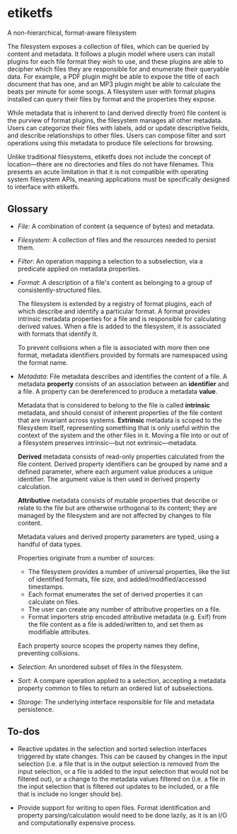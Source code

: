 # etiketfs
A non-hierarchical, format-aware filesystem

The filesystem exposes a collection of files, which can be queried by content
and metadata. It follows a plugin model where users can install plugins for each
file format they wish to use, and these plugins are able to decipher which files
they are responsible for and enumerate their queryable data. For example, a PDF
plugin might be able to expose the title of each document that has one, and an
MP3 plugin might be able to calculate the beats per minute for some songs. A
filesystem user with format plugins installed can query their files by format
and the properties they expose.

While metadata that is inherent to (and derived directly from) file content is
the purview of format plugins, the filesystem manages all other metadata. Users
can categorize their files with labels, add or update descriptive fields, and
describe relationships to other files. Users can compose filter and sort
operations using this metadata to produce file selections for browsing.

Unlike traditional filesystems, etiketfs does not include the concept of
location—there are no directories and files do not have filenames. This presents
an acute limitation in that it is not compatible with operating system
filesystem APIs, meaning applications must be specifically designed to interface
with etiketfs.

## Glossary

* *File*: A combination of content (a sequence of bytes) and metadata.

* *Filesystem*: A collection of files and the resources needed to persist them.

* *Filter*: An operation mapping a selection to a subselection, via a predicate
  applied on metadata properties.

* *Format*: A description of a file's content as belonging to a group of
  consistently-structured files.

  The filesystem is extended by a registry of format plugins, each of which
  describe and identify a particular format. A format provides intrinsic
  metadata properties for a file and is responsible for calculating derived
  values. When a file is added to the filesystem, it is associated with formats
  that identify it.

  To prevent collisions when a file is associated with more then one format,
  metadata identifiers provided by formats are namespaced using the format name.

* *Metadata*: File metadata describes and identifies the content of a file. A
  metadata **property** consists of an association between an **identifier** and
  a file. A property can be dereferenced to produce a metadata **value**.

  Metadata that is considered to belong to the file is called **intrinsic**
  metadata, and should consist of inherent properties of the file content that
  are invariant across systems. **Extrinsic** metadata is scoped to the
  filesystem itself, representing something that is only useful within the
  context of the system and the other files in it. Moving a file into or out of
  a filesystem preserves intrinsic—but not extrinsic—metadata.

  **Derived** metadata consists of read-only properties calculated from the file
  content. Derived property identifiers can be grouped by name and a defined
  parameter, where each argument value produces a unique identifier. The
  argument value is then used in derived property calculation.

  **Attributive** metadata consists of mutable properties that describe or
  relate to the file but are otherwise orthogonal to its content; they are
  managed by the filesystem and are not affected by changes to file content.

  Metadata values and derived property parameters are typed, using a handful of
  data types.

  Properties originate from a number of sources:
  * The filesystem provides a number of universal properties, like the list of
    identified formats, file size, and added/modified/accessed timestamps.
  * Each format enumerates the set of derived properties it can calculate on
    files.
  * The user can create any number of attributive properties on a file.
  * Format importers strip encoded attributive metadata (e.g. Exif) from the
    file content as a file is added/written to, and set them as modifiable
    attributes.

  Each property source scopes the property names they define, preventing
  collisions.

* *Selection*: An unordered subset of files in the filesystem.

* *Sort*: A compare operation applied to a selection, accepting a metadata
  property common to files to return an ordered list of subselections.

* *Storage*: The underlying interface responsible for file and metadata
  persistence.

## To-dos

* Reactive updates in the selection and sorted selection interfaces triggered by
  state changes. This can be caused by changes in the input selection (i.e. a
  file that is in the output selection is removed from the input selection, or a
  file is added to the input selection that would not be filtered out), or a
  change to the metadata values filtered on (i.e. a file in the input selection
  that is filtered out updates to be included, or a file that is include no
  longer should be).

* Provide support for writing to open files. Format identification and property
  parsing/calculation would need to be done lazily, as it is an I/O and
  computationally expensive process.
